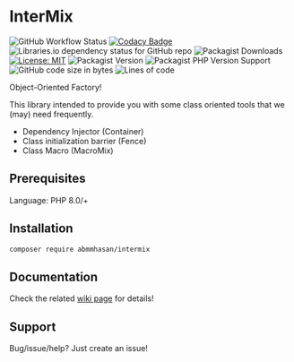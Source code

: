 # InterMix

![GitHub Workflow Status](https://img.shields.io/github/actions/workflow/status/abmmhasan/intermix/ci.yml)
[![Codacy Badge](https://app.codacy.com/project/badge/Grade/88086fed2d124010aa09c5979bdc4b80)](https://www.codacy.com/gh/abmmhasan/OOF/dashboard?utm_source=github.com&amp;utm_medium=referral&amp;utm_content=abmmhasan/OOF&amp;utm_campaign=Badge_Grade)
![Libraries.io dependency status for GitHub repo](https://img.shields.io/librariesio/github/abmmhasan/intermix)
![Packagist Downloads](https://img.shields.io/packagist/dt/abmmhasan/intermix)
[![License: MIT](https://img.shields.io/badge/License-MIT-green.svg)](https://opensource.org/licenses/MIT)
![Packagist Version](https://img.shields.io/packagist/v/abmmhasan/intermix)
![Packagist PHP Version Support](https://img.shields.io/packagist/php-v/abmmhasan/intermix)
![GitHub code size in bytes](https://img.shields.io/github/languages/code-size/abmmhasan/intermix)
![Lines of code](https://img.shields.io/tokei/lines/github/abmmhasan/intermix)

Object-Oriented Factory!

This library intended to provide you with some class oriented tools that we (may) need frequently.

* Dependency Injector (Container)
* Class initialization barrier (Fence)
* Class Macro (MacroMix)

## Prerequisites

Language: PHP 8.0/+

## Installation

```bash
composer require abmmhasan/intermix
```

## Documentation

Check the related [wiki page](https://github.com/abmmhasan/intermix/wiki) for details! 

## Support

Bug/issue/help? Just create an issue!
